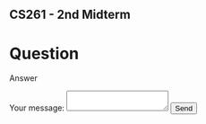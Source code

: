## CS261 - 2nd Midterm

# Question

Answer



<!-- modify this form HTML and place wherever you want your form -->

<form
  action="https://formspree.io/mrglwqrq"
  method="POST"
>

  <label>
    Your message:
    <textarea name="message"></textarea>
  </label>

  <!-- your other form fields go here -->
  <input type="hidden" name="_replyto" value="dianmante@gmail.com">
  <input type="hidden" name="_next" value="https://datad.github.io/2ndExam/" />
  <button type="submit">Send</button>
</form>
